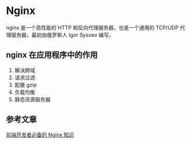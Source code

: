 # Nginx

nginx 是一个高性能的 HTTP 和反向代理服务器，也是一个通用的 TCP/UDP 代理服务器，最初由俄罗斯人 Igor Sysoev 编写。

## nginx 在应用程序中的作用

1. 解决跨域
2. 请求过滤
3. 配置 gzip
4. 负载均衡
5. 静态资源服务器

## 参考文章

[前端开发者必备的 Nginx 知识](https://mp.weixin.qq.com/s/BA_JZ_kMBFZBE7jjQDNc1Q)
